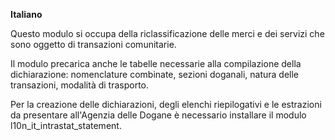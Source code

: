 **Italiano**

Questo modulo si occupa della riclassificazione delle merci e dei
servizi che sono oggetto di transazioni comunitarie.

Il modulo precarica anche le tabelle necessarie alla compilazione della
dichiarazione: nomenclature combinate, sezioni doganali, natura delle
transazioni, modalità di trasporto.

Per la creazione delle dichiarazioni, degli elenchi riepilogativi e le
estrazioni da presentare all'Agenzia delle Dogane è necessario
installare il modulo l10n_it_intrastat_statement.
